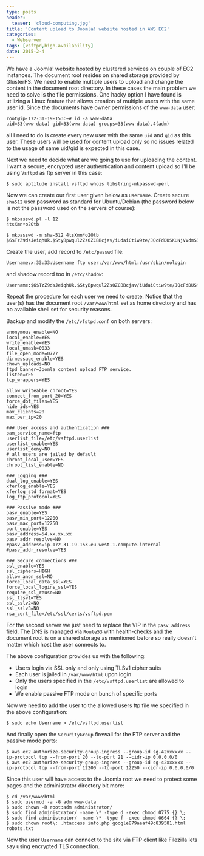 ```yaml
---
type: posts
header:
  teaser: 'cloud-computing.jpg'
title: 'Content upload to Joomla! website hosted in AWS EC2'
categories: 
  - Webserver
tags: [vsftpd,high-availability]
date: 2015-2-4
---
```


We have a Joomla! website hosted by clustered services on couple of EC2 instances. The document root resides on shared storage provided by GlusterFS. We need to enable multiple users to upload and change the content in the document root directory. In these cases the main problem we need to solve is the file permissions. One hacky option I have found is utilizing a LInux feature that allows creation of multiple users with the same user id. Since the documents have owner permissions of the `www-data` user:  

```
root@ip-172-31-19-153:~# id -a www-data 
uid=33(www-data) gid=33(www-data) groups=33(www-data),4(adm)
```

all I need to do is create every new user with the same `uid` and `gid` as this user. These users will be used for content upload only so no issues related to the usage of same uid/gid is expected in this case.

Next we need to decide what are we going to use for uploading the content. I want a secure, encrypted user authentication and content upload so I'll be using `Vsftpd` as ftp server in this case:

```
$ sudo aptitude install vsftpd whois libstring-mkpasswd-perl
```

Now we can create our first user given below as `Username`. Create secure `sha512` user password as standard for Ubuntu/Debian (the password below is not the password used on the servers of course):

```
$ mkpasswd.pl -l 12
4tsXmn*o2Otb

$ mkpasswd -m sha-512 4tsXmn*o2Otb
$6$TzZ9dsJeiqhUk.$StyBpwqul2Zs0ZCBBcjav/iUdaiCtiw9te/JQcFdDUSKUNjVVdmS3bXjg/ewgH7d/AjMw/ULw8o67S5mD1Ijc.
```

Create the user, add record to `/etc/passwd` file:

```
Username:x:33:33:Username ftp user:/var/www/html:/usr/sbin/nologin
```

and shadow record too in `/etc/shadow`:

```
Username:$6$TzZ9dsJeiqhUk.$StyBpwqul2Zs0ZCBBcjav/iUdaiCtiw9te/JQcFdDUSKUNjVVdmS3bXjg/ewgH7d/AjMw/ULw8o67S5mD1Ijc.:16485:0:99999:7:::
```

Repeat the procedure for each user we need to create. Notice that the user(s) has the document root `/var/www/html` set as home directory and has no available shell set for security reasons.

Backup and modify the `/etc/vfstpd.conf` on both servers:

```
anonymous_enable=NO
local_enable=YES
write_enable=YES
local_umask=0033
file_open_mode=0777
dirmessage_enable=YES
chown_uploads=NO
ftpd_banner=Joomla content upload FTP service.
listen=YES
tcp_wrappers=YES

allow_writeable_chroot=YES
connect_from_port_20=YES
force_dot_files=YES
hide_ids=YES
max_clients=20
max_per_ip=20

### User access and authentication ###
pam_service_name=ftp
userlist_file=/etc/vsftpd.userlist
userlist_enable=YES
userlist_deny=NO
# all users are jailed by default
chroot_local_user=YES
chroot_list_enable=NO

### Logging ###
dual_log_enable=YES
xferlog_enable=YES
xferlog_std_format=YES
log_ftp_protocol=YES

### Passive mode ###
pasv_enable=YES
pasv_min_port=12200
pasv_max_port=12250
port_enable=YES
pasv_address=54.xx.xx.xx
pasv_addr_resolve=NO
#pasv_address=ip-172-31-19-153.eu-west-1.compute.internal
#pasv_addr_resolve=YES

### Secure connections ###
ssl_enable=YES
ssl_ciphers=HIGH
allow_anon_ssl=NO
force_local_data_ssl=YES
force_local_logins_ssl=YES
require_ssl_reuse=NO
ssl_tlsv1=YES
ssl_sslv2=NO
ssl_sslv3=NO
rsa_cert_file=/etc/ssl/certs/vsftpd.pem
```

For the second server we just need to replace the VIP in the `pasv_address` field. The DNS is managed via `Route53` with health-checks and the document root is on a shared storage as mentioned before so really doesn't matter which host the user connects to.

The above configuration provides us with the following:

* Users login via SSL only and only using TLSv1 cipher suits
* Each user is jailed in `/var/www/html` upon login
* Only the users specified in the `/etc/vsftpd.userlist` are allowed to login
* We enable passive FTP mode on bunch of specific ports

Now we need to add the user to the allowed users ftp file we specified in the above configuration:

```
$ sudo echo Username > /etc/vsftpd.userlist
```

And finally open the `SecurityGroup` firewall for the FTP server and the passive mode ports:

```
$ aws ec2 authorize-security-group-ingress --group-id sg-42xxxxxx --ip-protocol tcp --from-port 20 --to-port 21 --cidr-ip 0.0.0.0/0
$ aws ec2 authorize-security-group-ingress --group-id sg-42xxxxxx --ip-protocol tcp --from-port 12200 --to-port 12250 --cidr-ip 0.0.0.0/0
```

Since this user will have access to the Joomla root we need to protect some pages and the administrator directory bit more:

```
$ cd /var/www/html
$ sudo usermod -a -G adm www-data
$ sudo chown -R root:adm administrator/
$ sudo find administrator/ -name \* -type d -exec chmod 0775 {} \;
$ sudo find administrator/ -name \* -type f -exec chmod 0664 {} \;
$ sudo chown root\: .htaccess info.php google879aeaf49c839581.html robots.txt
```

Now the user `Username` can connect to the site via FTP client like Filezilla lets say using encrypted TLS connection.